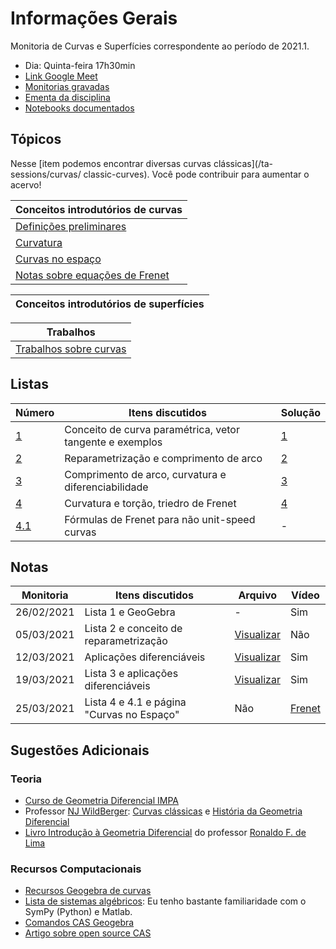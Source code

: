 # Informações Gerais 

Monitoria de Curvas e Superfícies correspondente ao período de 2021.1.  

- Dia: Quinta-feira 17h30min
- [Link Google Meet](https://meet.google.com/uoc-zvjy-iuf)
- [Monitorias gravadas](https://gvmail-my.sharepoint.com/:f:/g/personal/b37214_fgv_edu_br/EoG8MAhnbhlAtXMdny-2Uo8BCPvHaTJ-b74fEjn2XMm-DA?e=Z4o0Pr)
- [Ementa da disciplina](/files/disciplines/curvas-superficies/Ementa_curvas_superficies.pdf)
- [Notebooks documentados](https://github.com/lucasmoschen/ta-sessions/tree/master/Curves_Surfaces/notebooks)

## Tópicos

Nesse [item podemos encontrar diversas curvas clássicas](/ta-sessions/curvas/
classic-curves). Você pode contribuir para aumentar o acervo! 

|Conceitos introdutórios de curvas|
|---|
|[Definições preliminares](/ta-sessions/curvas/first-definitions)|
|[Curvatura](/ta-sessions/curvas/curvature/curvature)|
|[Curvas no espaço](/ta-sessions/curvas/space-curves)|
|[Notas sobre equações de Frenet](/ta-sessions/curvas/notes-frenet)|

|Conceitos introdutórios de superfícies|
|---|

|Trabalhos|
|---------|
|[Trabalhos sobre curvas](/ta-sessions/curvas/assignments-a1)|


## Listas

|Número|Itens discutidos|Solução|
|------|----------------|-------|
|[1](/files/disciplines/curvas-superficies/lista1.pdf)|Conceito de curva paramétrica, vetor tangente e exemplos|[1](/files/disciplines/curvas-superficies/solutions1.pdf)|
|[2](/files/disciplines/curvas-superficies/lista2.pdf)|Reparametrização e comprimento de arco|[2](/files/disciplines/curvas-superficies/solutions2.pdf)|
|[3](/files/disciplines/curvas-superficies/lista3.pdf)|Comprimento de arco, curvatura e diferenciabilidade|[3](/files/disciplines/curvas-superficies/solutions3.pdf)|
|[4](/files/disciplines/curvas-superficies/lista4.pdf)|Curvatura e torção, triedro de Frenet|[4](/files/disciplines/curvas-superficies/solutions4.pdf)|
|[4.1](/files/disciplines/curvas-superficies/lista4-1.pdf)|Fórmulas de Frenet para não unit-speed curvas|-|

## Notas

|Monitoria|Itens discutidos|Arquivo|Vídeo|
|---------|----------------|-------|-----|
|26/02/2021|Lista 1 e GeoGebra|-|Sim|
|05/03/2021|Lista 2 e conceito de reparametrização|[Visualizar](/files/disciplines/curvas-superficies/monitoria05-03-2021.pdf)|Não|
|12/03/2021|Aplicações diferenciáveis|[Visualizar](/files/disciplines/curvas-superficies/monitoria12-03-2021.pdf)|Sim|
|19/03/2021|Lista 3 e aplicações diferenciáveis|[Visualizar](/files/disciplines/curvas-superficies/monitoria19-03-2021.pdf)|Sim|
|25/03/2021|Lista 4 e 4.1 e página "Curvas no Espaço"|Não|[Frenet](/ta-sessions/curvas/notes-frenet)|
  
## Sugestões Adicionais 

### Teoria 

- [Curso de Geometria Diferencial IMPA](https://www.youtube.com/watch?v=bZiAkM6ab08)
- Professor [NJ WildBerger](https://njwildberger.com/): [Curvas
  clássicas](https://www.youtube.com/watch?v=_mvjOoTieTk) e [História da
  Geometria Diferencial](https://www.youtube.com/watch?v=6xgtMQ7WSzQ)
- [Livro Introdução à Geometria
  Diferencial](https://www.sbm.org.br/wp-content/uploads/2016/06/Introdu%C3%A7%C3%A3o-a-Geometria-Diferencial_Ronaldo-Freire-Lima.pdf)
  do professor [Ronaldo F. de Lima](https://www.ronaldofreiredelima.com/)

### Recursos Computacionais

- [Recursos Geogebra de curvas](https://www.geogebra.org/search/curves)
- [Lista de sistemas algébricos](https://en.wikipedia.org/wiki/List_of_computer_algebra_systems):
  Eu tenho bastante familiaridade com o SymPy (Python) e Matlab. 
- [Comandos CAS Geogebra](https://wiki.geogebra.org/en/CAS_Specific_Commands)
- [Artigo sobre open source CAS](https://lwn.net/Articles/710537/)

